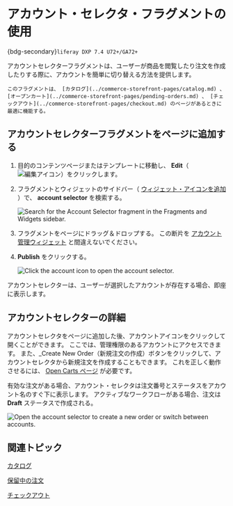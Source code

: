 # アカウント・セレクタ・フラグメントの使用

{bdg-secondary}`liferay DXP 7.4 U72+/GA72+`

アカウントセレクターフラグメントは、ユーザーが商品を閲覧したり注文を作成したりする際に、アカウントを簡単に切り替える方法を提供します。

```{tip}
このフラグメントは、 [カタログ](../commerce-storefront-pages/catalog.md) 、 [オープンカート](../commerce-storefront-pages/pending-orders.md) 、 [チェックアウト](../commerce-storefront-pages/checkout.md) のページがあるときに最適に機能する。
```

## アカウントセレクターフラグメントをページに追加する

1. 目的のコンテンツページまたはテンプレートに移動し、 **Edit**（![編集アイコン](../../images/icon-edit-pencil.png)）をクリックします。

1. フラグメントとウィジェットのサイドバー（ [ウィジェット・アイコンを追加](../../images/icon-add-widget.png) ）で、 **account selector** を検索する。

   ![Search for the Account Selector fragment in the Fragments and Widgets sidebar.](./using-the-account-selector-fragment/images/01.png)

1. フラグメントをページにドラッグ＆ドロップする。 この断片を [アカウント管理ウィジェット](https://learn.liferay.com/dxp/latest/ja/users-and-permissions/accounts/account-management-widget.html) と間違えないでください。

1. **Publish** をクリックする。

   ![Click the account icon to open the account selector.](./using-the-account-selector-fragment/images/02.png)

アカウントセレクターは、ユーザーが選択したアカウントが存在する場合、即座に表示します。

## アカウントセレクターの詳細

アカウントセレクタをページに追加した後、アカウントアイコンをクリックして開くことができます。 ここでは、管理権限のあるアカウントにアクセスできます。 また、_Create New Order（新規注文の作成）ボタンをクリックして、アカウントセレクタから新規注文を作成することもできます。 これを正しく動作させるには、 [Open Carts ページ](../commerce-storefront-pages/pending-orders.md) が必要です。

有効な注文がある場合、アカウント・セレクタは注文番号とステータスをアカウント名のすぐ下に表示します。 アクティブなワークフローがある場合、注文は **Draft** ステータスで作成される。

![Open the account selector to create a new order or switch between accounts.](./using-the-account-selector-fragment/images/03.gif)

## 関連トピック

[カタログ](../commerce-storefront-pages/catalog.md)

[保留中の注文](../commerce-storefront-pages/pending-orders.md)

[チェックアウト](../commerce-storefront-pages/checkout.md)
